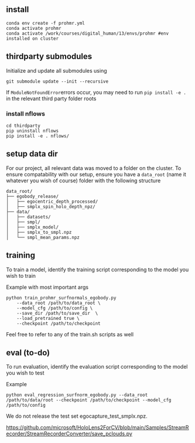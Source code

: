 ## install

```
conda env create -f prohmr.yml
conda activate prohmr
conda activate /work/courses/digital_human/13/envs/prohmr #env installed on cluster
```

## thirdparty submodules
Initialize and update all submodules using 
```
git submodule update --init --recursive
```
If `ModuleNotFoundError`errors occur, you may need to run `pip install -e .` in the relevant third party folder roots

### install nflows

```
cd thirdparty
pip uninstall nflows
pip install -e . nflows/
```

## setup data dir
For our project, all relevant data was moved to a folder on the cluster.
To ensure compatability with our setup, ensure you have a `data_root` (name it whatever you wish of course) folder with the following structure
```
data_root/
├── egobody_release/
│   ├── egocentric_depth_processed/
│   ├── smplx_spin_holo_depth_npz/
├── data/
│   ├── datasets/
│   ├── smpl/
│   ├── smplx_model/
│   ├── smplx_to_smpl.npz
│   └── smpl_mean_params.npz
```

## training
To train a model, identify the training script corresponding to the model you wish to train

Example with most important args
```
python train_prohmr_surfnormals_egobody.py 
    --data_root /path/to/data_root \
    --model_cfg /path/to/config \
    --save_dir /path/to/save_dir  \
    --load_pretrained true \
    --checkpoint /path/to/checkpoint
```
Feel free to refer to any of the train.sh scripts as well

## eval (to-do)
To run evaluation, identify the evaluation script corresponding to the model you wish to test

Example
```
python eval_regression_surfnorm_egobody.py --data_root /path/to/data/root --checkpoint /path/to/checkpoint --model_cfg /path/to/config
```

We do not release the test set egocapture_test_smplx.npz.

https://github.com/microsoft/HoloLens2ForCV/blob/main/Samples/StreamRecorder/StreamRecorderConverter/save_pclouds.py
